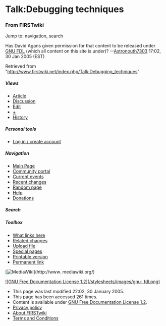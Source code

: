 # Talk:Debugging techniques

### From FIRSTwiki

Jump to: navigation, search

Has David Agans given permission for that content to be released under [GNU
FDL](http://www.gnu.org/copyleft/fdl.html
"http://www.gnu.org/copyleft/fdl.html" ) (which all content on this site is
under)? --[Astronouth7303](/index.php/User:Astronouth7303
"User:Astronouth7303" ) 17:02, 30 Jan 2005 (EST)

Retrieved from
"<http://www.firstwiki.net/index.php/Talk:Debugging_techniques>"

##### Views

  * [Article](/index.php?title=Debugging_techniques&action=edit)
  * [Discussion](/index.php/Talk:Debugging_techniques)
  * [Edit](/index.php?title=Talk:Debugging_techniques&action=edit)
  * [+](/index.php?title=Talk:Debugging_techniques&action=edit&section=new)
  * [History](/index.php?title=Talk:Debugging_techniques&action=history)

##### Personal tools

  * [Log in / create account](/index.php?title=Special:Userlogin&returnto=Talk:Debugging_techniques)

[](/index.php/Main_Page "Main Page" )

##### Navigation

  * [Main Page](/index.php/Main_Page)
  * [Community portal](/index.php/FIRSTwiki:Community_portal)
  * [Current events](/index.php/Current_events)
  * [Recent changes](/index.php/Special:Recentchanges)
  * [Random page](/index.php/Special:Random)
  * [Help](/index.php/Help:Contents)
  * [Donations](/index.php/FIRSTwiki:Site_support)

##### Search



##### Toolbox

  * [What links here](/index.php/Special:Whatlinkshere/Talk:Debugging_techniques)
  * [Related changes](/index.php/Special:Recentchangeslinked/Talk:Debugging_techniques)
  * [Upload file](/index.php/Special:Upload)
  * [Special pages](/index.php/Special:Specialpages)
  * [Printable version](/index.php?title=Talk:Debugging_techniques&printable=yes)
  * [Permanent link](/index.php?title=Talk:Debugging_techniques&oldid=40230)

[![MediaWiki](/skins/common/images/poweredby_mediawiki_88x31.png)](http://www.
mediawiki.org/)

[![GNU Free Documentation License 1.2](/stylesheets/images/gnu-
fdl.png)](http://www.gnu.org/copyleft/fdl.html)

  * This page was last modified 22:02, 30 January 2005.
  * This page has been accessed 261 times.
  * Content is available under [GNU Free Documentation License 1.2](http://www.gnu.org/copyleft/fdl.html "http://www.gnu.org/copyleft/fdl.html" ).
  * [Privacy policy](/index.php/FIRSTwiki:Privacy_policy "FIRSTwiki:Privacy policy" )
  * [About FIRSTwiki](/index.php/FIRSTwiki:About "FIRSTwiki:About" )
  * [Terms and Conditions](/index.php/FIRSTwiki:Terms_and_conditions "FIRSTwiki:Terms and conditions" )

